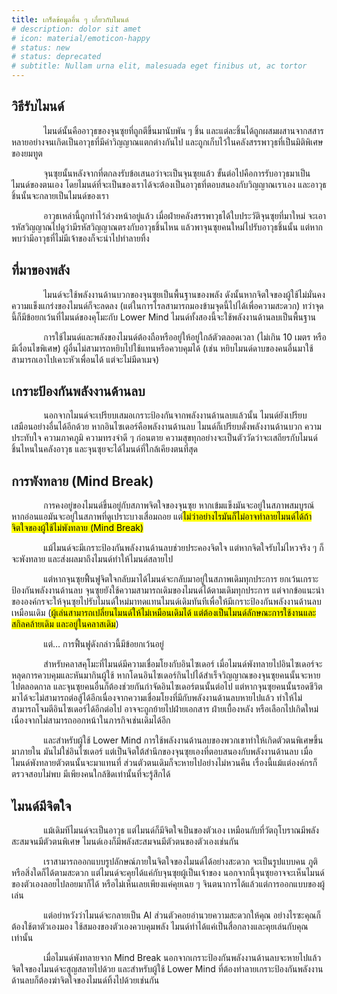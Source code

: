 ```yaml
---
title: เกร็ดข้อมูลอื่น ๆ เกี่ยวกับไมนด์
# description: dolor sit amet
# icon: material/emoticon-happy
# status: new
# status: deprecated
# subtitle: Nullam urna elit, malesuada eget finibus ut, ac tortor
---
```


## วิธีรับไมนด์

<p>&nbsp;&nbsp;&nbsp;&nbsp;&nbsp;&nbsp;&nbsp;&nbsp;&nbsp;&nbsp;&nbsp;&nbsp; ไมนด์นั้นคืออาวุธของจุนซุยที่ถูกตีขึ้นมานับพัน ๆ ชิ้น และแต่ละชิ้นได้ถูกผสมผสานจากสสารหลายอย่างจนเกิดเป็นอาวุธที่มีค่าวิญญาณแตกต่างกันไป และถูกเก็บไว้ในคลังสรรพาวุธที่เป็นมิติพิเศษของยมทูต</p>
<p>&nbsp;&nbsp;&nbsp;&nbsp;&nbsp;&nbsp;&nbsp;&nbsp;&nbsp;&nbsp;&nbsp;&nbsp; จุนซุยนั้นหลังจากที่ตกลงรับข้อเสนอว่าจะเป็นจุนซุยแล้ว ขั้นต่อไปคือการรับอาวุธมาเป็นไมนด์ของตนเอง โดยไมนด์ที่จะเป็นของเราได้จะต้องเป็นอาวุธที่ตอบสนองกับวิญญาณเราเอง และอาวุธชิ้นนั้นจะกลายเป็นไมนด์ของเรา</p>
<p>&nbsp;&nbsp;&nbsp;&nbsp;&nbsp;&nbsp;&nbsp;&nbsp;&nbsp;&nbsp;&nbsp;&nbsp; อาวุธเหล่านี้ถูกทำไว้ล่วงหน้าอยู่แล้ว เมื่อฝ่ายคลังสรรพาวุธได้ใบประวัติจุนซุยที่มาใหม่ จะเอารหัสวิญญาณไปดูว่ามีรหัสวิญญาณตรงกับอาวุธชิ้นไหน แล้วพาจุนซุยคนใหม่ไปรับอาวุธชิ้นนั้น แต่หากพบว่ามีอาวุธที่ไม่มีเจ้าของก็จะนำไปทำลายทิ้ง</p>

## ที่มาของพลัง

<p>&nbsp;&nbsp;&nbsp;&nbsp;&nbsp;&nbsp;&nbsp;&nbsp;&nbsp;&nbsp;&nbsp;&nbsp; ไมนด์จะใช้พลังงานด้านบวกของจุนซุยเป็นพื้นฐานของพลัง ดังนั้นหากจิตใจของผู้ใช้ไม่มั่นคง ความแข็งแกร่งของไมนด์ก็จะลดลง (แต่ในการโรลสามารถมองข้ามจุดนี้ไปได้เพื่อความสะดวก) ทว่าจุดนี้ก็มีข้อยกเว้นที่ไมนด์ของคุโมะกับ Lower Mind ไมนด์ทั้งสองนี้จะใช้พลังงานด้านลบเป็นพื้นฐาน</p>
<p>&nbsp;&nbsp;&nbsp;&nbsp;&nbsp;&nbsp;&nbsp;&nbsp;&nbsp;&nbsp;&nbsp;&nbsp; การใช้ไมนด์และพลังของไมนด์ต้องถือหรืออยู่ให้อยู่ใกล้ตัวตลอดเวลา (ไม่เกิน 10 เมตร หรือมีเงื่อนไขพิเศษ) ผู้อื่นไม่สามารถหยิบไปใช้แทนหรือควบคุมได้ (เช่น หยิบไมนด์ดาบของคนอื่นมาใช้ สามารถเอาไปเคาะหัวเพื่อนได้ แต่จะไม่มีดาเมจ)</p>

## เกราะป้องกันพลังงานด้านลบ

<p>&nbsp;&nbsp;&nbsp;&nbsp;&nbsp;&nbsp;&nbsp;&nbsp;&nbsp;&nbsp;&nbsp;&nbsp; นอกจากไมนด์จะเปรียบเสมอเกราะป้องกันจากพลังงานด้านลบแล้วนั้น ไมนด์ยังเปรียบเสมือนอย่างอื่นได้อีกด้วย หากอินไซเดอร์คือพลังงานด้านลบ ไมนด์ก็เปรียบดั่งพลังงานด้านบวก ความประทับใจ ความภาคภูมิ ความทรงจำดี ๆ ก่อนตาย ความสุขทุกอย่างจะเป็นตัววัดว่าจะเสถียรกับไมนด์ชิ้นไหนในคลังอาวุธ และจุนซุยจะได้ไมนด์ที่ใกล้เคียงตนที่สุด</p>

## การพังทลาย (Mind Break)

<p>&nbsp;&nbsp;&nbsp;&nbsp;&nbsp;&nbsp;&nbsp;&nbsp;&nbsp;&nbsp;&nbsp;&nbsp; การคงอยู่ของไมนด์ขึ้นอยู่กับสภาพจิตใจของจุนซุย หากเข้มแข็งมันจะอยู่ในสภาพสมบูรณ์ หากอ่อนแอมันจะอยู่ในสภาพที่ดูเปราะบางเสื่อมถอย แต่<mark>ไม่ว่าอย่างไรมันก็ไม่อาจทำลายไมนด์ได้ถ้าจิตใจของผู้ใช้ไม่พังทลาย (Mind Break)</mark></p>
<p>&nbsp;&nbsp;&nbsp;&nbsp;&nbsp;&nbsp;&nbsp;&nbsp;&nbsp;&nbsp;&nbsp;&nbsp; แม้ไมนด์จะมีเกราะป้องกันพลังงานด้านลบช่วยประคองจิตใจ แต่หากจิตใจรับไม่ไหวจริง ๆ ก็จะพังทลาย และส่งผลมาถึงไมนด์ทำให้ไมนด์สลายไป</p>
<p>&nbsp;&nbsp;&nbsp;&nbsp;&nbsp;&nbsp;&nbsp;&nbsp;&nbsp;&nbsp;&nbsp;&nbsp; แต่หากจุนซุยฟื้นฟูจิตใจกลับมาได้ไมนด์จะกลับมาอยู่ในสภาพเดิมทุกประการ ยกเว้นเกราะป้องกันพลังงานด้านลบ จุนซุยยังใช้ความสามารถเดิมของไมนด์ได้ตามเดิมทุกประการ แต่จากข้อแนะนำขององค์กรจะให้จุนซุยไปรับไมนด์ใหม่มาทดแทนไมนด์เดิมทันทีเพื่อให้มีเกราะป้องกันพลังงานด้านลบเหมือนเดิม (<mark>ผู้เล่นสามารถเปลี่ยนไมนด์ให้ไม่เหมือนเดิมได้ แต่ต้องเป็นไมนด์ลักษณะการใช้งานและสกิลคล้ายเดิม และอยู่ในคลาสเดิม</mark>)</p>
<p>&nbsp;&nbsp;&nbsp;&nbsp;&nbsp;&nbsp;&nbsp;&nbsp;&nbsp;&nbsp;&nbsp;&nbsp; แต่… การฟื้นฟูดังกล่าวนี้มีข้อยกเว้นอยู่</p>
<p>&nbsp;&nbsp;&nbsp;&nbsp;&nbsp;&nbsp;&nbsp;&nbsp;&nbsp;&nbsp;&nbsp;&nbsp; สำหรับคลาสคุโมะที่ไมนด์มีความเชื่อมโยงกับอินไซเดอร์ เมื่อไมนด์พังทลายไปอินไซเดอร์จะหลุดการควบคุมและหันมากินผู้ใช้ หากโดนอินไซเดอร์กินไปได้สำเร็จวิญญาณของจุนซุยคนนั้นจะหายไปตลอดกาล และจุนซุยคนอื่นก็ต้องช่วยกันกำจัดอินไซเดอร์ตนนั้นต่อไป แต่หากจุนซุยคนนั้นรอดชีวิตมาได้จะไม่สามารถต่อสู้ได้อีกเนื่องจากความเชื่อมโยงที่มีกับพลังงานด้านลบหายไปแล้ว ทำให้ไม่สามารถโจมตีอินไซเดอร์ได้อีกต่อไป อาจจะถูกย้ายไปฝ่ายเอกสาร ฝ่ายเบื้องหลัง หรือเลือกไปเกิดใหม่ เนื่องจากไม่สามารถออกหน้าในภารกิจเช่นเดิมได้อีก</p>
<p>&nbsp;&nbsp;&nbsp;&nbsp;&nbsp;&nbsp;&nbsp;&nbsp;&nbsp;&nbsp;&nbsp;&nbsp; และสำหรับผู้ใช้ Lower Mind การใช้พลังงานด้านลบของพวกเขาทำให้เกิดตัวตนพิเศษขึ้นมาภายใน มันไม่ใช่อินไซเดอร์ แต่เป็นจิตใต้สำนึกของจุนซุยเองที่ตอบสนองกับพลังงานด้านลบ เมื่อไมนด์พังทลายตัวตนนั้นจะมาแทนที่ ส่วนตัวตนเดิมก็จะหายไปอย่างไม่หวนคืน เรื่องนี้แม้แต่องค์กรก็ตรวจสอบไม่พบ มีเพียงคนใกล้ชิดเท่านั้นที่จะรู้สึกได้</p>

## ไมนด์มีจิตใจ

<p>&nbsp;&nbsp;&nbsp;&nbsp;&nbsp;&nbsp;&nbsp;&nbsp;&nbsp;&nbsp;&nbsp;&nbsp; แม้เดิมทีไมนด์จะเป็นอาวุธ แต่ไมนด์ก็มีจิตใจเป็นของตัวเอง เหมือนกับที่วัตถุโบราณมีพลังสะสมจนมีตัวตนพิเศษ ไมนด์เองก็มีพลังสะสมจนมีตัวตนของตัวเองเช่นกัน</p>
<p>&nbsp;&nbsp;&nbsp;&nbsp;&nbsp;&nbsp;&nbsp;&nbsp;&nbsp;&nbsp;&nbsp;&nbsp; เราสามารถออกแบบรูปลักษณ์ภายในจิตใจของไมนด์ได้อย่างสะดวก จะเป็นรูปแบบคน ภูติ หรือสิ่งใดก็ได้ตามสะดวก แต่ไมนด์จะคุยได้แค่กับจุนซุยผู้เป็นเจ้าของ นอกจากนี้จุนซุยอาจจะเห็นไมนด์ของตัวเองลอยไปลอยมาก็ได้ หรือไม่เห็นเลยเพียงแค่คุยเฉย ๆ จินตนาการได้แล้วแต่การออกแบบของผู้เล่น</p>
<p>&nbsp;&nbsp;&nbsp;&nbsp;&nbsp;&nbsp;&nbsp;&nbsp;&nbsp;&nbsp;&nbsp;&nbsp; แต่อย่าหวังว่าไมนด์จะกลายเป็น AI ส่วนตัวคอยอำนวยความสะดวกให้คุณ อย่างไรซะคุณก็ต้องใช้ตาตัวเองมอง ใช้สมองของตัวเองควบคุมพลัง ไมนด์ทำได้แค่เป็นสื่อกลางและคุยเล่นกับคุณเท่านั้น</p>
<p>&nbsp;&nbsp;&nbsp;&nbsp;&nbsp;&nbsp;&nbsp;&nbsp;&nbsp;&nbsp;&nbsp;&nbsp; เมื่อไมนด์พังทลายจาก Mind Break นอกจากเกราะป้องกันพลังงานด้านลบจะหายไปแล้ว จิตใจของไมนด์จะสูญสลายไปด้วย และสำหรับผู้ใช้ Lower Mind ที่ต้องทำลายเกราะป้องกันพลังงานด้านลบก็ต้องฆ่าจิตใจของไมนด์ทิ้งไปด้วยเช่นกัน</p>
